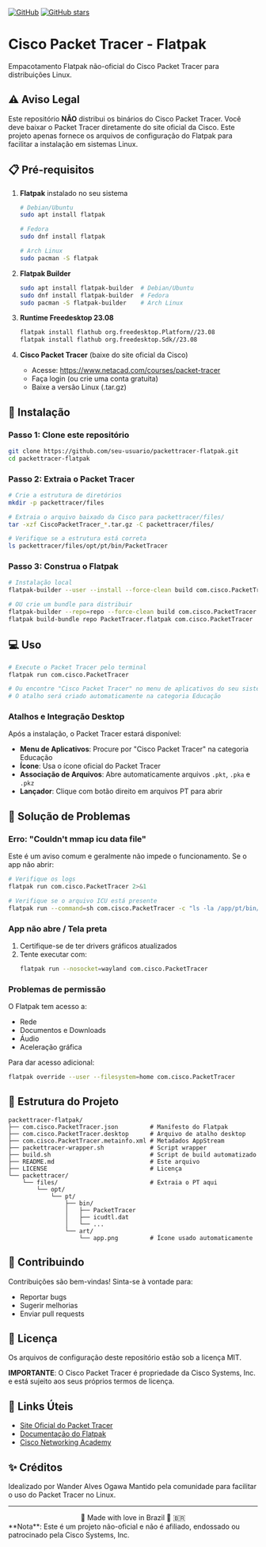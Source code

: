 [![GitHub](https://img.shields.io/github/license/wogawa-devops-cybsec/packettracer-flatpak)](LICENSE)
[![GitHub stars](https://img.shields.io/github/stars/wogawa-devops-cybsec/packettracer-flatpak)](https://github.com/wogawa-devops-cybsec/packettracer-flatpak/stargazers)

# Cisco Packet Tracer - Flatpak

Empacotamento Flatpak não-oficial do Cisco Packet Tracer para distribuições Linux.

## ⚠️ Aviso Legal

Este repositório **NÃO** distribui os binários do Cisco Packet Tracer. Você deve baixar o Packet Tracer diretamente do site oficial da Cisco. Este projeto apenas fornece os arquivos de configuração do Flatpak para facilitar a instalação em sistemas Linux.

## 📋 Pré-requisitos

1. **Flatpak** instalado no seu sistema
   ```bash
   # Debian/Ubuntu
   sudo apt install flatpak
   
   # Fedora
   sudo dnf install flatpak
   
   # Arch Linux
   sudo pacman -S flatpak
   ```

2. **Flatpak Builder**
   ```bash
   sudo apt install flatpak-builder  # Debian/Ubuntu
   sudo dnf install flatpak-builder  # Fedora
   sudo pacman -S flatpak-builder    # Arch Linux
   ```

3. **Runtime Freedesktop 23.08**
   ```bash
   flatpak install flathub org.freedesktop.Platform//23.08
   flatpak install flathub org.freedesktop.Sdk//23.08
   ```

4. **Cisco Packet Tracer** (baixe do site oficial da Cisco)
   - Acesse: https://www.netacad.com/courses/packet-tracer
   - Faça login (ou crie uma conta gratuita)
   - Baixe a versão Linux (.tar.gz)

## 🚀 Instalação

### Passo 1: Clone este repositório

```bash
git clone https://github.com/seu-usuario/packettracer-flatpak.git
cd packettracer-flatpak
```

### Passo 2: Extraia o Packet Tracer

```bash
# Crie a estrutura de diretórios
mkdir -p packettracer/files

# Extraia o arquivo baixado da Cisco para packettracer/files/
tar -xzf CiscoPacketTracer_*.tar.gz -C packettracer/files/

# Verifique se a estrutura está correta
ls packettracer/files/opt/pt/bin/PacketTracer
```

### Passo 3: Construa o Flatpak

```bash
# Instalação local
flatpak-builder --user --install --force-clean build com.cisco.PacketTracer.json

# OU crie um bundle para distribuir
flatpak-builder --repo=repo --force-clean build com.cisco.PacketTracer.json
flatpak build-bundle repo PacketTracer.flatpak com.cisco.PacketTracer
```

## 💻 Uso

```bash
# Execute o Packet Tracer pelo terminal
flatpak run com.cisco.PacketTracer

# Ou encontre "Cisco Packet Tracer" no menu de aplicativos do seu sistema
# O atalho será criado automaticamente na categoria Educação
```

### Atalhos e Integração Desktop

Após a instalação, o Packet Tracer estará disponível:
- **Menu de Aplicativos**: Procure por "Cisco Packet Tracer" na categoria Educação
- **Ícone**: Usa o ícone oficial do Packet Tracer
- **Associação de Arquivos**: Abre automaticamente arquivos `.pkt`, `.pka` e `.pkz`
- **Lançador**: Clique com botão direito em arquivos PT para abrir

## 🐛 Solução de Problemas

### Erro: "Couldn't mmap icu data file"
Este é um aviso comum e geralmente não impede o funcionamento. Se o app não abrir:

```bash
# Verifique os logs
flatpak run com.cisco.PacketTracer 2>&1

# Verifique se o arquivo ICU está presente
flatpak run --command=sh com.cisco.PacketTracer -c "ls -la /app/pt/bin/icudtl.dat"
```

### App não abre / Tela preta
1. Certifique-se de ter drivers gráficos atualizados
2. Tente executar com:
   ```bash
   flatpak run --nosocket=wayland com.cisco.PacketTracer
   ```

### Problemas de permissão
O Flatpak tem acesso a:
- Rede
- Documentos e Downloads
- Áudio
- Aceleração gráfica

Para dar acesso adicional:
```bash
flatpak override --user --filesystem=home com.cisco.PacketTracer
```

## 📁 Estrutura do Projeto

```
packettracer-flatpak/
├── com.cisco.PacketTracer.json         # Manifesto do Flatpak
├── com.cisco.PacketTracer.desktop      # Arquivo de atalho desktop
├── com.cisco.PacketTracer.metainfo.xml # Metadados AppStream
├── packettracer-wrapper.sh             # Script wrapper
├── build.sh                            # Script de build automatizado
├── README.md                           # Este arquivo
├── LICENSE                             # Licença
└── packettracer/
    └── files/                          # Extraia o PT aqui
        └── opt/
            └── pt/
                ├── bin/
                │   ├── PacketTracer
                │   ├── icudtl.dat
                │   └── ...
                └── art/
                    └── app.png         # Ícone usado automaticamente
```

## 🤝 Contribuindo

Contribuições são bem-vindas! Sinta-se à vontade para:
- Reportar bugs
- Sugerir melhorias
- Enviar pull requests

## 📝 Licença

Os arquivos de configuração deste repositório estão sob a licença MIT.

**IMPORTANTE**: O Cisco Packet Tracer é propriedade da Cisco Systems, Inc. e está sujeito aos seus próprios termos de licença.

## 🔗 Links Úteis

- [Site Oficial do Packet Tracer](https://www.netacad.com/courses/packet-tracer)
- [Documentação do Flatpak](https://docs.flatpak.org/)
- [Cisco Networking Academy](https://www.netacad.com/)

## ✨ Créditos
Idealizado por Wander Alves Ogawa
Mantido pela comunidade para facilitar o uso do Packet Tracer no Linux.

---
<div align="center">
  💚 Made with love in Brazil 💛 🇧🇷
</div>
**Nota**: Este é um projeto não-oficial e não é afiliado, endossado ou patrocinado pela Cisco Systems, Inc.
